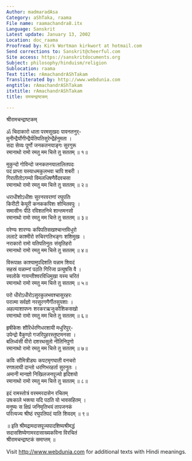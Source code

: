 ```yaml
---
Author: madmaradAsa
Category: aShTaka, raama
File name: raamachandra8.itx
Language: Sanskrit
Latest update: January 13, 2002
Location: doc_raama
Proofread by: Kirk Wortman kirkwort at hotmail.com
Send corrections to: Sanskrit@cheerful.com
Site access: https://sanskritdocuments.org
Subject: philosophy/hinduism/religion
Sublocation: raama
Text title: rAmachandrAShTakam
Transliterated by: http://www.webdunia.com
engtitle: rAmachandrAShTakam
itxtitle: rAmachandrAShTakam
title: रामचन्द्राष्टकम्

---
```

  
 श्रीरामचन्द्राष्टकम्   
  
ॐ चिदाकारो धाता परमसुखदः पावनतनुर्-  
मुनीन्द्रैर्योगीन्द्रैर्यतिपतिसुरेन्द्रैर्हनुमता ।  
सदा सेव्यः पूर्णो जनकतनयाङ्गः सुरगुरू  
रमानाथो रामो रमतु मम चित्ते तु सततम् ॥ १॥  
  
मुकुन्दो गोविन्दो जनकतनयालालितपदः  
पदं प्राप्ता यस्याधमकुलभवा चापि शबरी ।  
गिरातीतोऽगम्यो विमलधिषणैर्वेदवचसा  
रमानाथो रामो रमतु मम चित्ते तु सततम् ॥ २॥  
  
धराधीशोऽधीशः सुरनरवराणां रघुपतिः  
किरीटी केयूरी कनककपिशः शोभितवपुः ।  
समासीनः पीठे रविशतनिभे शान्तमनसो  
रमानाथो रामो रमतु मम चित्ते तु सततम् ॥ ३॥  
  
वरेण्यः शारण्यः कपिपतिसखश्चान्तविधुरो  
ललाटे काश्मीरो रुचिरगतिभङ्गः शशिमुखः ।  
नराकारो रामो यतिपतिनुतः संसृतिहरो  
रमानाथो रामो रमतु मम चित्ते तु सततम् ॥ ४॥  
  
विरूपाक्षः काश्यामुपदिशति यन्नाम शिवदं  
सहस्रं यन्नाम्नां पठति गिरिजा प्रत्युषसि वै ।  
स्वलोके गायन्तीश्वरविधिमुखा यस्य चरितं  
रमानाथो रामो रमतु मम चित्ते तु सततम् ॥ ५॥  
  
परो धीरोऽधीरोऽसुरकुलभवश्चासुरहरः  
परात्मा सर्वज्ञो नरसुरगणैर्गीतसुयशाः ।  
अहल्याशापघ्नः शरकरऋजुःकौशिकसखो  
रमानाथो रामो रमतु मम चित्ते तु सततम् ॥ ६॥  
  
हृषीकेशः शौरिर्धरणिधरशायी मधुरिपुर्-  
उपेन्द्रो वैकुण्ठो गजरिपुहरस्तुष्टमनसा ।  
बलिध्वंसी वीरो दशरथसुतो नीतिनिपुणो  
रमानाथो रामो रमतु मम चित्ते तु सततम् ॥ ७॥  
  
कविः सौमित्रीड्यः कपटमृगघाती वनचरो  
रणश्लाघी दान्तो धरणिभरहर्ता सुरनुतः ।  
अमानी मानज्ञो निखिलजनपूज्यो हृदिशयो  
रमानाथो रामो रमतु मम चित्ते तु सततम् ॥ ८॥  
  
इदं रामस्तोत्रं वरममरदासेन रचितम्  
उषःकाले भक्त्या यदि पठति यो भावसहितम् ।  
मनुष्यः स क्षिप्रं जनिमृतिभयं तापजनकं  
परित्यज्य श्रीष्ठं रघुपतिपदं याति शिवदम् ॥ ९॥  
  
॥ इति श्रीमद्रामदासपूज्यपादशिष्यश्रीमद्धं  
      सदासशिष्येणामरदासाख्यकविना विरचितं  
      श्रीरामचन्द्राष्टकं समाप्तम् ॥  
  
  
Visit http://www.webdunia.com for additional texts with Hindi meanings.  
  
